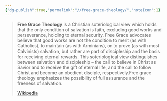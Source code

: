 ```yaml
---
{"dg-publish":true,"permalink":"//free-grace-theology/","noteIcon":1}
---
```



> **Free Grace Theology** is a Christian soteriological view which holds that the only condition of salvation is faith, excluding good works and perseverance, holding to eternal security. Free Grace advocates believe that good works are not the condition to merit (as with Catholics), to maintain (as with Arminians), or to prove (as with most Calvinists) salvation, but rather are part of discipleship and the basis for receiving eternal rewards. This soteriological view distinguishes between salvation and discipleship – the call to believe in Christ as Savior and to receive the gift of eternal life, and the call to follow Christ and become an obedient disciple, respectively.Free grace theology emphasizes the possibility of full assurance and the freeness of salvation.
> 
> [Wikipedia](https://en.wikipedia.org/wiki/Free%20grace%20theology)
